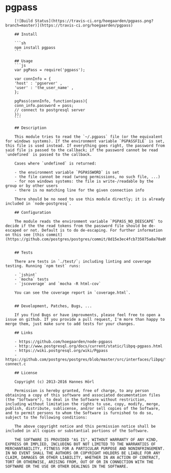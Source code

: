 # pgpass

        [![Build Status](https://travis-ci.org/hoegaarden/pgpass.png?branch=master)](https://travis-ci.org/hoegaarden/pgpass)

        ## Install

        ```sh
        npm install pgpass
        ```

        ## Usage
        ```js
        var pgPass = require('pgpass');

        var connInfo = {
        'host' : 'pgserver' ,
        'user' : 'the_user_name' ,
        };

        pgPass(connInfo, function(pass){
        conn_info.password = pass;
        // connect to postgresql server
        });
        ```

        ## Description

        This module tries to read the `~/.pgpass` file (or the equivalent for windows systems). If the environment variable `PGPASSFILE` is set, this file is used instead. If everything goes right, the password from said file is passed to the callback; if the password cannot be read `undefined` is passed to the callback.

        Cases where `undefined` is returned:

        - the environment variable `PGPASSWORD` is set
        - the file cannot be read (wrong permissions, no such file, ...)
        - for non windows systems: the file is write-/readable by the group or by other users
        - there is no matching line for the given connection info

        There should be no need to use this module directly; it is already included in `node-postgresq`.

        ## Configuration

        The module reads the environment variable `PGPASS_NO_DEESCAPE` to decide if the the read tokens from the password file should be de-escaped or not. Default is to do de-escaping. For further information on this see [this commit](https://github.com/postgres/postgres/commit/8d15e3ec4fcb735875a8a70a09ec0c62153c3329).


        ## Tests

        There are tests in `./test/`; including linting and coverage testing. Running `npm test` runs:

        - `jshint`
        - `mocha` tests
        - `jscoverage` and `mocha -R html-cov`

        You can see the coverage report in `coverage.html`.


        ## Development, Patches, Bugs, ...

        If you find Bugs or have improvments, please feel free to open a issue on github. If you provide a pull request, I'm more than happy to merge them, just make sure to add tests for your changes.

        ## Links

        - https://github.com/hoegaarden/node-pgpass
        - http://www.postgresql.org/docs/current/static/libpq-pgpass.html
        - https://wiki.postgresql.org/wiki/Pgpass
        - https://github.com/postgres/postgres/blob/master/src/interfaces/libpq/fe-connect.c

        ## License

        Copyright (c) 2013-2016 Hannes Hörl

        Permission is hereby granted, free of charge, to any person obtaining a copy of this software and associated documentation files (the "Software"), to deal in the Software without restriction, including without limitation the rights to use, copy, modify, merge, publish, distribute, sublicense, and/or sell copies of the Software, and to permit persons to whom the Software is furnished to do so, subject to the following conditions:

        The above copyright notice and this permission notice shall be included in all copies or substantial portions of the Software.

        THE SOFTWARE IS PROVIDED "AS IS", WITHOUT WARRANTY OF ANY KIND, EXPRESS OR IMPLIED, INCLUDING BUT NOT LIMITED TO THE WARRANTIES OF MERCHANTABILITY, FITNESS FOR A PARTICULAR PURPOSE AND NONINFRINGEMENT. IN NO EVENT SHALL THE AUTHORS OR COPYRIGHT HOLDERS BE LIABLE FOR ANY CLAIM, DAMAGES OR OTHER LIABILITY, WHETHER IN AN ACTION OF CONTRACT, TORT OR OTHERWISE, ARISING FROM, OUT OF OR IN CONNECTION WITH THE SOFTWARE OR THE USE OR OTHER DEALINGS IN THE SOFTWARE.